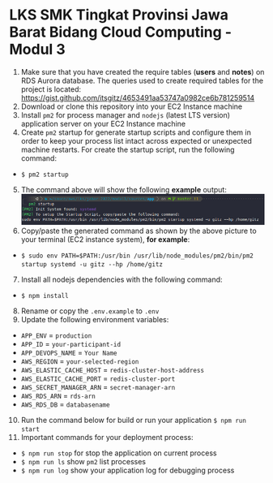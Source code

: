 # LKS SMK Tingkat Provinsi Jawa Barat Bidang Cloud Computing - Modul 3
1. Make sure that you have created the require tables (**users** and **notes**) on RDS Aurora database. The queries used to create required tables for the project is located: https://gist.github.com/itsgitz/4653491aa53747a0982ce6b781259514
2. Download or clone this repository into your EC2 Instance machine
3. Install `pm2` for process manager and `nodejs` (latest LTS version) application server on your EC2 Instance machine
4. Create `pm2` startup for generate startup scripts and configure them in order to keep your process list intact across expected or unexpected machine restarts. For create the startup script, run the following command:
* `$ pm2 startup`
5. The command above will show the following **example** output:
![alt text](./example-startup.png "Example")
6. Copy/paste the generated command as shown by the above picture to your terminal (EC2 instance system), **for example**:
* `$ sudo env PATH=$PATH:/usr/bin /usr/lib/node_modules/pm2/bin/pm2 startup systemd -u gitz --hp /home/gitz`
7. Install all nodejs dependencies with the following command:
* `$ npm install`
8. Rename or copy the `.env.example` to `.env`
9. Update the following environment variables:
* `APP_ENV` = `production`
* `APP_ID` = `your-participant-id`
* `APP_DEVOPS_NAME` = `Your Name`
* `AWS_REGION` = `your-selected-region`
* `AWS_ELASTIC_CACHE_HOST` = `redis-cluster-host-address`
* `AWS_ELASTIC_CACHE_PORT` = `redis-cluster-port`
* `AWS_SECRET_MANAGER_ARN` = `secret-manager-arn`
* `AWS_RDS_ARN` = `rds-arn`
* `AWS_RDS_DB` = `databasename`
10. Run the command below for build or run your application
	`$ npm run start`
11. Important commands for your deployment process:
* `$ npm run stop` for stop the application on current process
* `$ npm run ls` show `pm2` list processes
* `$ npm run log` show your application log for debugging process
